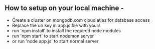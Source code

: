 ## How to setup on your local machine -

- Create a cluster on mongodb.com cloud atlas for database access
- Replace the uri key in app.js file with yours
- run 'npm install' to install the required node modules
- run 'npm start' to start nodemon server
- or run 'node app.js' to start normal server
